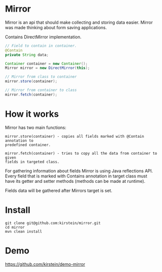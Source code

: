 Mirror
===============================================================================
	
Mirror is an api that should make collecting and storing data easier.
Mirror was made thinking about form saving applications.

Contains DirectMirror implementation.

```Java
// Field to contain in container.
@Contain
private String data;

Container container = new Container();
Mirror mirror = new DirectMirror(this);

// Mirror from class to container
mirror.store(container);

// Mirror from container to class
mirror.fetch(container);
```

How it works
===============================================================================

Mirror has two main functions:

	mirror.store(container) - copies all fields marked with @Contain annotation to
	predefined container. 
	
	mirror.fetch(container) - tries to copy all the data from container to given 
	fields in targeted class.
	
For gathering information about fields Mirror is using Java reflections API.
Every field that is marked with Contains annotation in target class must have its 
getter and setter methods (methods can be made at runtime).

Fields data will be gathered after Mirrors target is set. 


Install
===============================================================================

    git clone git@github.com:kirstein/mirror.git
    cd mirror
	mvn clean install

Demo
===============================================================================

https://github.com/kirstein/demo-mirror 
